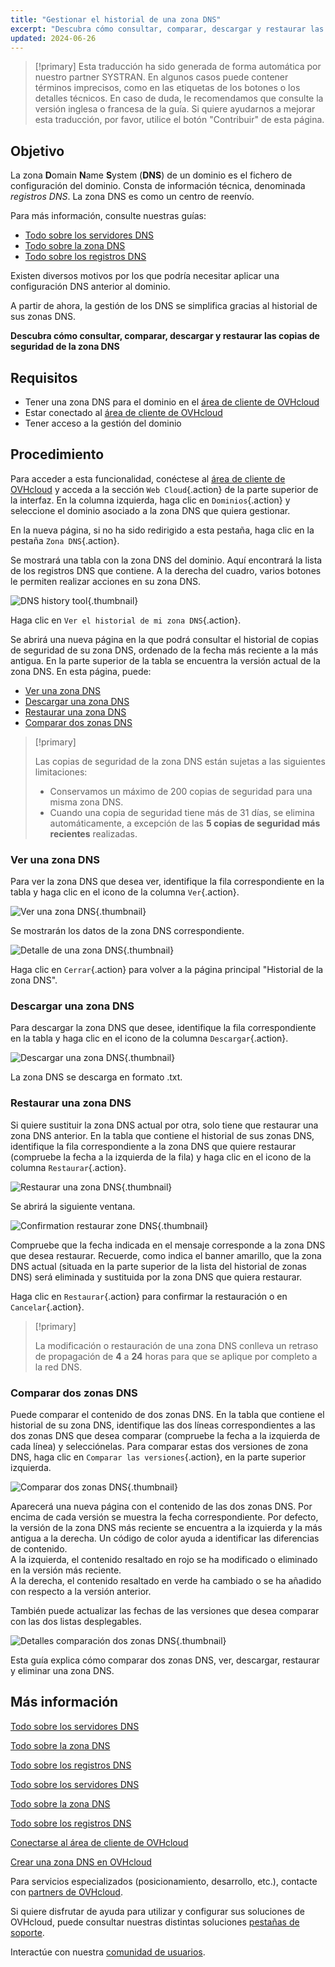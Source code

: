 ```yaml
---
title: "Gestionar el historial de una zona DNS"
excerpt: "Descubra cómo consultar, comparar, descargar y restaurar las copias de seguridad de la zona DNS"
updated: 2024-06-26
---
```


> [!primary]
> Esta traducción ha sido generada de forma automática por nuestro partner SYSTRAN. En algunos casos puede contener términos imprecisos, como en las etiquetas de los botones o los detalles técnicos. En caso de duda, le recomendamos que consulte la versión inglesa o francesa de la guía. Si quiere ayudarnos a mejorar esta traducción, por favor, utilice el botón "Contribuir" de esta página.
>

## Objetivo

La zona **D**omain **N**ame **S**ystem (**DNS**) de un dominio es el fichero de configuración del dominio. Consta de información técnica, denominada *registros DNS*. La zona DNS es como un centro de reenvío.

Para más información, consulte nuestras guías:

- [Todo sobre los servidores DNS](/pages/web_cloud/domains/dns_server_general_information)
- [Todo sobre la zona DNS](/pages/web_cloud/domains/dns_zone_general_information)
- [Todo sobre los registros DNS](/pages/web_cloud/domains/dns_zone_records)

Existen diversos motivos por los que podría necesitar aplicar una configuración DNS anterior al dominio.

A partir de ahora, la gestión de los DNS se simplifica gracias al historial de sus zonas DNS.

**Descubra cómo consultar, comparar, descargar y restaurar las copias de seguridad de la zona DNS**

## Requisitos

- Tener una zona DNS para el dominio en el [área de cliente de OVHcloud](/links/manager)
- Estar conectado al [área de cliente de OVHcloud](/links/manager)
- Tener acceso a la gestión del dominio

## Procedimiento

Para acceder a esta funcionalidad, conéctese al [área de cliente de OVHcloud](/links/manager) y acceda a la sección `Web Cloud`{.action} de la parte superior de la interfaz. En la columna izquierda, haga clic en `Dominios`{.action} y seleccione el dominio asociado a la zona DNS que quiera gestionar.

En la nueva página, si no ha sido redirigido a esta pestaña, haga clic en la pestaña `Zona DNS`{.action}.

Se mostrará una tabla con la zona DNS del dominio. Aquí encontrará la lista de los registros DNS que contiene. A la derecha del cuadro, varios botones le permiten realizar acciones en su zona DNS. 

![DNS history tool](images/dns-zone-history.png){.thumbnail}

Haga clic en `Ver el historial de mi zona DNS`{.action}. 

Se abrirá una nueva página en la que podrá consultar el historial de copias de seguridad de su zona DNS, ordenado de la fecha más reciente a la más antigua. En la parte superior de la tabla se encuentra la versión actual de la zona DNS. En esta página, puede:

- [Ver una zona DNS](#view)
- [Descargar una zona DNS](#download)
- [Restaurar una zona DNS](#restore)
- [Comparar dos zonas DNS](#compare)

> [!primary]
>
> Las copias de seguridad de la zona DNS están sujetas a las siguientes limitaciones:
>
> - Conservamos un máximo de 200 copias de seguridad para una misma zona DNS.
> - Cuando una copia de seguridad tiene más de 31 días, se elimina automáticamente, a excepción de las **5 copias de seguridad más recientes** realizadas.
>

### Ver una zona DNS <a name="view"></a>

Para ver la zona DNS que desea ver, identifique la fila correspondiente en la tabla y haga clic en el icono de la columna `Ver`{.action}.

![Ver una zona DNS](images/visualize-dns-eyes.png){.thumbnail}

Se mostrarán los datos de la zona DNS correspondiente.

![Detalle de una zona DNS](images/details-dns-zone.png){.thumbnail}

Haga clic en `Cerrar`{.action} para volver a la página principal "Historial de la zona DNS".

### Descargar una zona DNS <a name="download"></a>

Para descargar la zona DNS que desee, identifique la fila correspondiente en la tabla y haga clic en el icono de la columna `Descargar`{.action}.

![Descargar una zona DNS](images/download-dns-zone.png){.thumbnail}

La zona DNS se descarga en formato .txt.

### Restaurar una zona DNS <a name="restore"></a>

Si quiere sustituir la zona DNS actual por otra, solo tiene que restaurar una zona DNS anterior. En la tabla que contiene el historial de sus zonas DNS, identifique la fila correspondiente a la zona DNS que quiere restaurar (compruebe la fecha a la izquierda de la fila) y haga clic en el icono de la columna `Restaurar`{.action}.

![Restaurar una zona DNS](images/restore-dns-zone.png){.thumbnail}

Se abrirá la siguiente ventana.

![Confirmation restaurar zone DNS](images/confirmation-restore-dns-zone.png){.thumbnail}

Compruebe que la fecha indicada en el mensaje corresponde a la zona DNS que desea restaurar. Recuerde, como indica el banner amarillo, que la zona DNS actual (situada en la parte superior de la lista del historial de zonas DNS) será eliminada y sustituida por la zona DNS que quiera restaurar.

Haga clic en `Restaurar`{.action} para confirmar la restauración o en `Cancelar`{.action}.

> [!primary]
>
> La modificación o restauración de una zona DNS conlleva un retraso de propagación de **4** a **24** horas para que se aplique por completo a la red DNS.
>

### Comparar dos zonas DNS <a name="compare"></a>

Puede comparar el contenido de dos zonas DNS. En la tabla que contiene el historial de su zona DNS, identifique las dos líneas correspondientes a las dos zonas DNS que desea comparar (compruebe la fecha a la izquierda de cada línea) y selecciónelas. Para comparar estas dos versiones de zona DNS, haga clic en `Comparar las versiones`{.action}, en la parte superior izquierda.

![Comparar dos zonas DNS](images/compare-two-dns-zone.png){.thumbnail}

Aparecerá una nueva página con el contenido de las dos zonas DNS. Por encima de cada versión se muestra la fecha correspondiente. Por defecto, la versión de la zona DNS más reciente se encuentra a la izquierda y la más antigua a la derecha. Un código de color ayuda a identificar las diferencias de contenido.<br>
A la izquierda, el contenido resaltado en rojo se ha modificado o eliminado en la versión más reciente.<br>
A la derecha, el contenido resaltado en verde ha cambiado o se ha añadido con respecto a la versión anterior. 

También puede actualizar las fechas de las versiones que desea comparar con las dos listas desplegables.

![Detalles comparación dos zonas DNS](images/compare-dns-zone-details.png){.thumbnail}

Esta guía explica cómo comparar dos zonas DNS, ver, descargar, restaurar y eliminar una zona DNS.

## Más información

[Todo sobre los servidores DNS](/pages/web_cloud/domains/dns_server_general_information)

[Todo sobre la zona DNS](/pages/web_cloud/domains/dns_zone_general_information)

[Todo sobre los registros DNS](/pages/web_cloud/domains/dns_zone_records)

[Todo sobre los servidores DNS](/pages/web_cloud/domains/dns_server_general_information)

[Todo sobre la zona DNS](/pages/web_cloud/domains/dns_zone_general_information)

[Todo sobre los registros DNS](/pages/web_cloud/domains/dns_zone_records)

[Conectarse al área de cliente de OVHcloud](/pages/account_and_service_management/account_information/ovhcloud-account-login)

[Crear una zona DNS en OVHcloud](/pages/web_cloud/domains/dns_zone_create)

Para servicios especializados (posicionamiento, desarrollo, etc.), contacte con [partners de OVHcloud](/links/partner).

Si quiere disfrutar de ayuda para utilizar y configurar sus soluciones de OVHcloud, puede consultar nuestras distintas soluciones [pestañas de soporte](/links/support).

Interactúe con nuestra [comunidad de usuarios](/links/community).